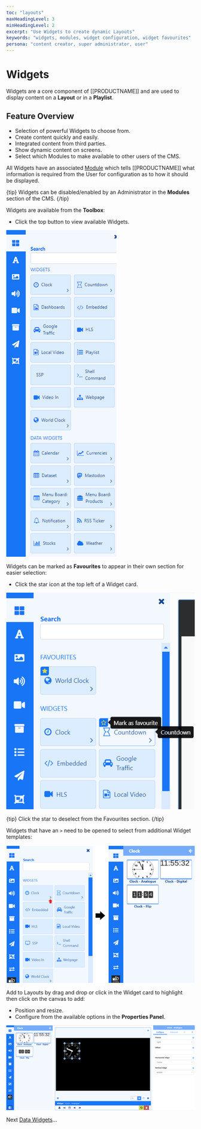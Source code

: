 ```yaml
---
toc: "layouts"
maxHeadingLevel: 3
minHeadingLevel: 2
excerpt: "Use Widgets to create dynamic Layouts"
keywords: "widgets, modules, widget configuration, widget favourites"
persona: "content creator, super administrator, user"
---
```


# Widgets

Widgets are a core component of [[PRODUCTNAME]] and are used to display content on a **Layout** or in a **Playlist**. 

## Feature Overview

- Selection of powerful Widgets to choose from.
- Create content quickly and easily.
- Integrated content from third parties.
- Show dynamic content on screens.
- Select which Modules to make available to other users of the CMS.

All Widgets have an associated [Module](media_modules.html) which tells [[PRODUCTNAME]] what information is required from the User for configuration as to how it should be displayed.

{tip}
Widgets can be disabled/enabled by an Administrator in the **Modules** section of the CMS.
{/tip}

Widgets are available from the **Toolbox**:

- Click the top button to view available Widgets.

![Widgets](img/v4_layouts_editor_widgets.png)

Widgets can be marked as **Favourites** to appear in their own section for easier selection:

-  Click the star icon at the top left of a Widget card.

![Favourite Widgets](img/v4_layouts_editor_widgets_favourites.png)

{tip}
Click the star to deselect from the Favourites section.
{/tip}

Widgets that have an `>` need to be opened to select from additional Widget templates:

![Widget Clock](img/v4_layouts_editor_widgets_clock_example.png)

Add to Layouts by drag and drop or click in the Widget card to highlight then click on the canvas to add:

- Position and resize.
- Configure from the available options in the **Properties Panel**.

![Clock Configuration](img/v4_layouts_editor_clock_configuration.png)



Next [Data Widgets](layouts_editor_data_widgets.html)...































